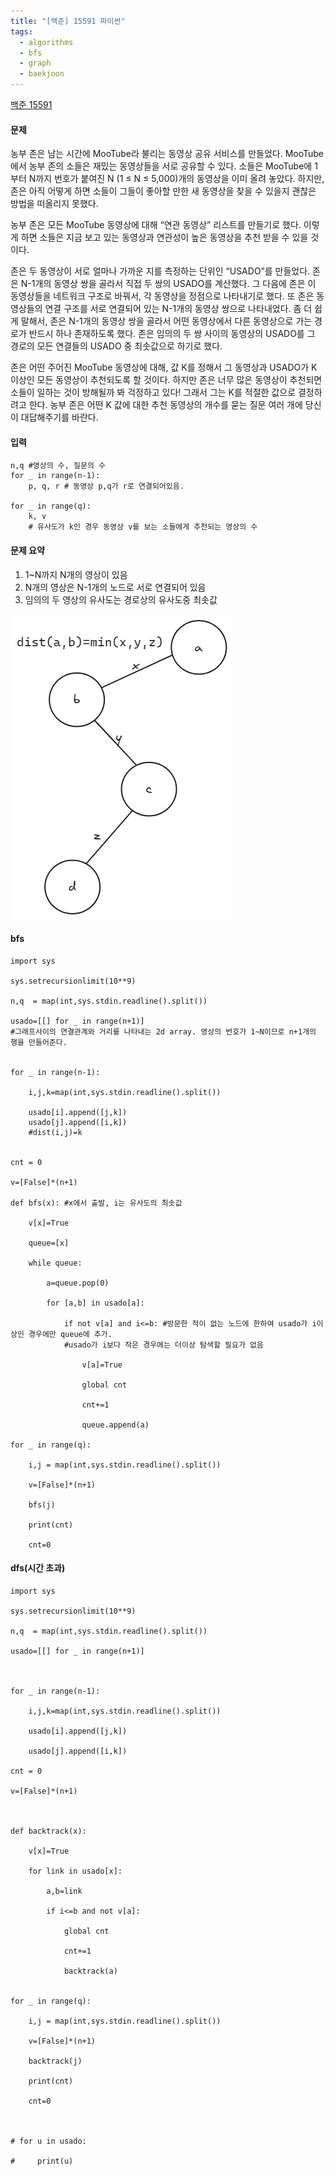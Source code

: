 ```yaml
---
title: "[백준] 15591 파이썬"
tags:
  - algorithms
  - bfs
  - graph
  - baekjoon
---
```

[백준 15591](https://www.acmicpc.net/problem/15591)

#### 문제
농부 존은 남는 시간에 MooTube라 불리는 동영상 공유 서비스를 만들었다. MooTube에서 농부 존의 소들은 재밌는 동영상들을 서로 공유할 수 있다. 소들은 MooTube에 1부터 N까지 번호가 붙여진 N (1 ≤ N ≤ 5,000)개의 동영상을 이미 올려 놓았다. 하지만, 존은 아직 어떻게 하면 소들이 그들이 좋아할 만한 새 동영상을 찾을 수 있을지 괜찮은 방법을 떠올리지 못했다.

농부 존은 모든 MooTube 동영상에 대해 “연관 동영상” 리스트를 만들기로 했다. 이렇게 하면 소들은 지금 보고 있는 동영상과 연관성이 높은 동영상을 추천 받을 수 있을 것이다.

존은 두 동영상이 서로 얼마나 가까운 지를 측정하는 단위인 “USADO”를 만들었다. 존은 N-1개의 동영상 쌍을 골라서 직접 두 쌍의 USADO를 계산했다. 그 다음에 존은 이 동영상들을 네트워크 구조로 바꿔서, 각 동영상을 정점으로 나타내기로 했다. 또 존은 동영상들의 연결 구조를 서로 연결되어 있는 N-1개의 동영상 쌍으로 나타내었다. 좀 더 쉽게 말해서, 존은 N-1개의 동영상 쌍을 골라서 어떤 동영상에서 다른 동영상으로 가는 경로가 반드시 하나 존재하도록 했다. 존은 임의의 두 쌍 사이의 동영상의 USADO를 그 경로의 모든 연결들의 USADO 중 최솟값으로 하기로 했다.

존은 어떤 주어진 MooTube 동영상에 대해, 값 K를 정해서 그 동영상과 USADO가 K 이상인 모든 동영상이 추천되도록 할 것이다. 하지만 존은 너무 많은 동영상이 추천되면 소들이 일하는 것이 방해될까 봐 걱정하고 있다! 그래서 그는 K를 적절한 값으로 결정하려고 한다. 농부 존은 어떤 K 값에 대한 추천 동영상의 개수를 묻는 질문 여러 개에 당신이 대답해주기를 바란다.

#### 입력

```
n,q #영상의 수, 질문의 수
for _ in range(n-1):
	p, q, r # 동영상 p,q가 r로 연결되어있음.

for _ in range(q):
	k, v 
	# 유사도가 k인 경우 동영상 v를 보는 소들에게 추천되는 영상의 수
```

#### 문제 요약
 1. 1~N까지 N개의 영상이 있음
 2. N개의 영상은 N-1개의 노드로 서로 연결되어 있음
 3. 임의의 두 영상의 유사도는 경로상의 유사도중 최솟값

![](../images/15591%201.png)


#### bfs
```
import sys

sys.setrecursionlimit(10**9)

n,q  = map(int,sys.stdin.readline().split())

usado=[[] for _ in range(n+1)]
#그래프사이의 연결관계와 거리를 나타내는 2d array. 영상의 번호가 1~N이므로 n+1개의 행을 만들어준다.
  

for _ in range(n-1):

    i,j,k=map(int,sys.stdin.readline().split())

    usado[i].append([j,k])
    usado[j].append([i,k])
    #dist(i,j)=k
   

cnt = 0

v=[False]*(n+1)
  
def bfs(x): #x에서 출발, i는 유사도의 최솟값

    v[x]=True

    queue=[x]

    while queue:

        a=queue.pop(0)

        for [a,b] in usado[a]:
        
            if not v[a] and i<=b: #방문한 적이 없는 노드에 한하여 usado가 i이상인 경우에만 queue에 추가. 
            #usado가 i보다 작은 경우에는 더이상 탐색할 필요가 없음
        
				v[a]=True
                
                global cnt
                
                cnt+=1

                queue.append(a)

for _ in range(q):

    i,j = map(int,sys.stdin.readline().split())

    v=[False]*(n+1)

    bfs(j)

    print(cnt)

    cnt=0
```

#### dfs(시간 초과)

```
import sys

sys.setrecursionlimit(10**9)

n,q  = map(int,sys.stdin.readline().split())

usado=[[] for _ in range(n+1)]

  

for _ in range(n-1):

    i,j,k=map(int,sys.stdin.readline().split())

    usado[i].append([j,k])

    usado[j].append([i,k])

cnt = 0

v=[False]*(n+1)

  

def backtrack(x):

    v[x]=True

    for link in usado[x]:

        a,b=link

        if i<=b and not v[a]:

            global cnt

            cnt+=1

            backtrack(a)


for _ in range(q):

    i,j = map(int,sys.stdin.readline().split())

    v=[False]*(n+1)

    backtrack(j)

    print(cnt)

    cnt=0

  

# for u in usado:

#     print(u)
```